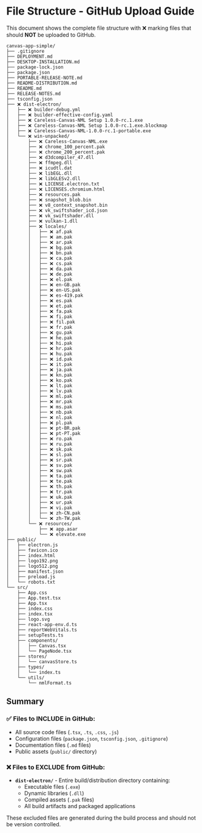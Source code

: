 # File Structure - GitHub Upload Guide

This document shows the complete file structure with ❌ marking files that should **NOT** be uploaded to GitHub.

```
canvas-app-simple/
├── .gitignore
├── DEPLOYMENT.md
├── DESKTOP-INSTALLATION.md
├── package-lock.json
├── package.json
├── PORTABLE-RELEASE-NOTE.md
├── README-DISTRIBUTION.md
├── README.md
├── RELEASE-NOTES.md
├── tsconfig.json
├── ❌ dist-electron/
│   ├── ❌ builder-debug.yml
│   ├── ❌ builder-effective-config.yaml
│   ├── ❌ Careless-Canvas-NML Setup 1.0.0-rc.1.exe
│   ├── ❌ Careless-Canvas-NML Setup 1.0.0-rc.1.exe.blockmap
│   ├── ❌ Careless-Canvas-NML-1.0.0-rc.1-portable.exe
│   └── ❌ win-unpacked/
│       ├── ❌ Careless-Canvas-NML.exe
│       ├── ❌ chrome_100_percent.pak
│       ├── ❌ chrome_200_percent.pak
│       ├── ❌ d3dcompiler_47.dll
│       ├── ❌ ffmpeg.dll
│       ├── ❌ icudtl.dat
│       ├── ❌ libEGL.dll
│       ├── ❌ libGLESv2.dll
│       ├── ❌ LICENSE.electron.txt
│       ├── ❌ LICENSES.chromium.html
│       ├── ❌ resources.pak
│       ├── ❌ snapshot_blob.bin
│       ├── ❌ v8_context_snapshot.bin
│       ├── ❌ vk_swiftshader_icd.json
│       ├── ❌ vk_swiftshader.dll
│       ├── ❌ vulkan-1.dll
│       ├── ❌ locales/
│       │   ├── ❌ af.pak
│       │   ├── ❌ am.pak
│       │   ├── ❌ ar.pak
│       │   ├── ❌ bg.pak
│       │   ├── ❌ bn.pak
│       │   ├── ❌ ca.pak
│       │   ├── ❌ cs.pak
│       │   ├── ❌ da.pak
│       │   ├── ❌ de.pak
│       │   ├── ❌ el.pak
│       │   ├── ❌ en-GB.pak
│       │   ├── ❌ en-US.pak
│       │   ├── ❌ es-419.pak
│       │   ├── ❌ es.pak
│       │   ├── ❌ et.pak
│       │   ├── ❌ fa.pak
│       │   ├── ❌ fi.pak
│       │   ├── ❌ fil.pak
│       │   ├── ❌ fr.pak
│       │   ├── ❌ gu.pak
│       │   ├── ❌ he.pak
│       │   ├── ❌ hi.pak
│       │   ├── ❌ hr.pak
│       │   ├── ❌ hu.pak
│       │   ├── ❌ id.pak
│       │   ├── ❌ it.pak
│       │   ├── ❌ ja.pak
│       │   ├── ❌ kn.pak
│       │   ├── ❌ ko.pak
│       │   ├── ❌ lt.pak
│       │   ├── ❌ lv.pak
│       │   ├── ❌ ml.pak
│       │   ├── ❌ mr.pak
│       │   ├── ❌ ms.pak
│       │   ├── ❌ nb.pak
│       │   ├── ❌ nl.pak
│       │   ├── ❌ pl.pak
│       │   ├── ❌ pt-BR.pak
│       │   ├── ❌ pt-PT.pak
│       │   ├── ❌ ro.pak
│       │   ├── ❌ ru.pak
│       │   ├── ❌ sk.pak
│       │   ├── ❌ sl.pak
│       │   ├── ❌ sr.pak
│       │   ├── ❌ sv.pak
│       │   ├── ❌ sw.pak
│       │   ├── ❌ ta.pak
│       │   ├── ❌ te.pak
│       │   ├── ❌ th.pak
│       │   ├── ❌ tr.pak
│       │   ├── ❌ uk.pak
│       │   ├── ❌ ur.pak
│       │   ├── ❌ vi.pak
│       │   ├── ❌ zh-CN.pak
│       │   └── ❌ zh-TW.pak
│       └── ❌ resources/
│           ├── ❌ app.asar
│           └── ❌ elevate.exe
├── public/
│   ├── electron.js
│   ├── favicon.ico
│   ├── index.html
│   ├── logo192.png
│   ├── logo512.png
│   ├── manifest.json
│   ├── preload.js
│   └── robots.txt
└── src/
    ├── App.css
    ├── App.test.tsx
    ├── App.tsx
    ├── index.css
    ├── index.tsx
    ├── logo.svg
    ├── react-app-env.d.ts
    ├── reportWebVitals.ts
    ├── setupTests.ts
    ├── components/
    │   ├── Canvas.tsx
    │   └── PageNode.tsx
    ├── stores/
    │   └── canvasStore.ts
    ├── types/
    │   └── index.ts
    └── utils/
        └── nmlFormat.ts
```

## Summary

### ✅ Files to INCLUDE in GitHub:
- All source code files (`.tsx`, `.ts`, `.css`, `.js`)
- Configuration files (`package.json`, `tsconfig.json`, `.gitignore`)
- Documentation files (`.md` files)
- Public assets (`public/` directory)

### ❌ Files to EXCLUDE from GitHub:
- **`dist-electron/`** - Entire build/distribution directory containing:
  - Executable files (`.exe`)
  - Dynamic libraries (`.dll`)
  - Compiled assets (`.pak` files)
  - All build artifacts and packaged applications

These excluded files are generated during the build process and should not be version controlled.
